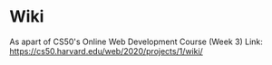 # Wiki
As apart of CS50's Online Web Development Course (Week 3)
Link: https://cs50.harvard.edu/web/2020/projects/1/wiki/

